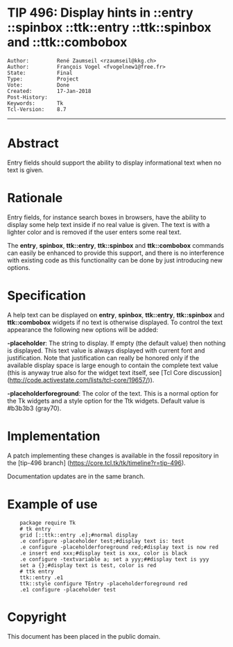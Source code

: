 # TIP 496: Display hints in ::entry ::spinbox ::ttk::entry ::ttk::spinbox and ::ttk::combobox
	Author:         René Zaumseil <rzaumseil@kkg.ch>
	Author:         François Vogel <fvogelnew1@free.fr>
	State:          Final
	Type:           Project
	Vote:           Done
	Created:        17-Jan-2018
	Post-History:   
	Keywords:       Tk
	Tcl-Version:    8.7
-----

# Abstract

Entry fields should support the ability to display informational text when no text is given.

# Rationale

Entry fields, for instance search boxes in browsers, have the ability to display some help text inside if no real value is given.
The text is with a lighter color and is removed if the user enters some real text.

The **entry**,  **spinbox**, **ttk::entry**, **ttk::spinbox** and **ttk::combobox** commands can easily be enhanced to provide this support, and there is no interference with existing code as this functionality can be done by just introducing new options.

# Specification

A help text can be displayed on **entry**,  **spinbox**, **ttk::entry**, **ttk::spinbox** and **ttk::combobox** widgets if no text is otherwise displayed.
To control the text appearance the following new options will be added:

 **-placeholder**: The string to display. If empty (the default value) then nothing is displayed. This text value is always displayed with current font and justification. Note that justification can really be honored only if the available display space is large enough to contain the complete text value (this is anyway true also for the widget text itself, see [Tcl Core discussion] (http://code.activestate.com/lists/tcl-core/19657/)).

 **-placeholderforeground**: The color of the text. This is a normal option for the Tk widgets and a style option for the Ttk widgets. Default value is #b3b3b3 (gray70).

# Implementation

A patch implementing these changes is available in the fossil repository in the [tip-496 branch]
(https://core.tcl.tk/tk/timeline?r=tip-496).

Documentation updates are in the same branch.

# Example of use

	    package require Tk
	    # tk entry
	    grid [::ttk::entry .e];#normal display
	    .e configure -placeholder test;#display text is: test
	    .e configure -placeholderforeground red;#display text is now red
	    .e insert end xxx;#display text is xxx, color is black
	    .e configure -textvariable a; set a yyy;##display text is yyy
	    set a {};#display text is test, color is red
	    # ttk entry
	    ttk::entry .e1
	    ttk::style configure TEntry -placeholderforeground red
	    .e1 configure -placeholder test

# Copyright

This document has been placed in the public domain.

